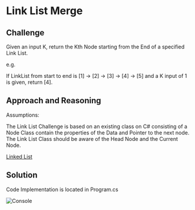 # Link List Merge

## Challenge

Given an input K, return the Kth Node starting from the End of a specified Link List.

e.g.

If LinkList from start to end is [1] -> [2] -> [3] -> [4] -> [5] and a K input of 1 is given, return [4]. 

## Approach and Reasoning

Assumptions:

The Link List Challenge is based on an existing class on C# consisting of a Node Class
contain the properties of the Data and Pointer to the next node.
The Link List Class should be aware of the Head Node and the Current Node.

[Linked List](../../Data%20Structures/LinkedList/)

## Solution

Code Implementation is located in Program.cs

![Console](../../assets/llMerge.jpg?raw=true "Output")
